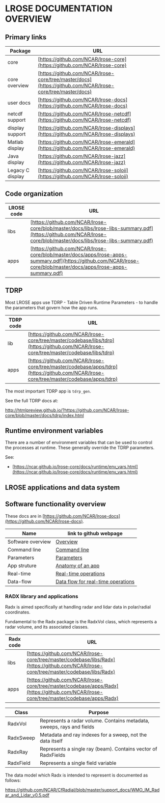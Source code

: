 # LROSE DOCUMENTATION OVERVIEW

## Primary links

| Package           | URL      |
| -------------     |----------|
| core              | [https://github.com/NCAR/lrose-core](https://github.com/NCAR/lrose-core) |
| core overview     | [https://github.com/NCAR/lrose-core/tree/master/docs](https://github.com/NCAR/lrose-core/tree/master/docs) |
| user docs         | [https://github.com/NCAR/lrose-docs](https://github.com/NCAR/lrose-docs) |
| netcdf support    | [https://github.com/NCAR/lrose-netcdf](https://github.com/NCAR/lrose-netcdf) |
| display support   | [https://github.com/NCAR/lrose-displays](https://github.com/NCAR/lrose-displays) |
| Matlab display    | [https://github.com/NCAR/lrose-emerald](https://github.com/NCAR/lrose-emerald) |
| Java display      | [https://github.com/NCAR/lrose-jazz](https://github.com/NCAR/lrose-jazz) |
| Legacy C display  | [https://github.com/NCAR/lrose-soloii](https://github.com/NCAR/lrose-soloii) |

## Code organization

| LROSE code        | URL      |
| -------------     |----------|
| libs       | [https://github.com/NCAR/lrose-core/blob/master/docs/libs/lrose-libs-summary.pdf](https://github.com/NCAR/lrose-core/blob/master/docs/libs/lrose-libs-summary.pdf) |
| apps       | [https://github.com/NCAR/lrose-core/blob/master/docs/apps/lrose-apps-summary.pdf](https://github.com/NCAR/lrose-core/blob/master/docs/apps/lrose-apps-summary.pdf) |

## TDRP

Most LROSE apps use TDRP - Table Driven Runtime Parameters - to handle the parameters
that govern how the app runs.

| TDRP code         | URL      |
| -------------     |----------|
| lib       | [https://github.com/NCAR/lrose-core/tree/master/codebase/libs/tdrp](https://github.com/NCAR/lrose-core/tree/master/codebase/libs/tdrp) |
| apps      | [https://github.com/NCAR/lrose-core/tree/master/codebase/apps/tdrp](https://github.com/NCAR/lrose-core/tree/master/codebase/apps/tdrp) |

The most important TDRP app is `tdrp_gen`.

See the full TDRP docs at:

  http://htmlpreview.github.io/?https://github.com/NCAR/lrose-core/blob/master/docs/tdrp/index.html

## Runtime environment variables

There are a number of environment variables that can be used to control the processes at runtime.
These generally override the TDRP parameters.

See:

* [https://ncar.github.io/lrose-core/docs/runtime/env_vars.html](https://ncar.github.io/lrose-core/docs/runtime/env_vars.html)

## LROSE applications and data system

## Software functionality overview

These docs are in [https://github.com/NCAR/lrose-docs](https://github.com/NCAR/lrose-docs).

| Name | link to github webpage |
|------|------------------------|
| Software overview | [Overview](https://github.com/NCAR/lrose-docs/tree/master/lrose-core/lrose-overview.md) |
| Command line | [Command line](https://github.com/NCAR/lrose-docs/tree/master/lrose-core/lrose-command-line.md) |
| Parameters | [Parameters](https://github.com/NCAR/lrose-docs/tree/master/lrose-core/lrose-parameters.md) |
| App struture | [Anatomy of an app](https://github.com/NCAR/lrose-docs/tree/master/lrose-core/lrose-app-structure.md) |
| Real-time | [Real-time operations](https://github.com/NCAR/lrose-docs/tree/master/lrose-core/lrose-realtime.md) |
| Data-flow | [Data flow for real-time operations](https://github.com/NCAR/lrose-docs/tree/master/lrose-core/lrose-data-flow.md) |

### RADX library and applications

Radx is aimed specifically at handling radar and lidar data in polar/radial coordinates.

Fundamental to the Radx package is the RadxVol class, which represents a radar volume, and its associated classes.

| Radx code        | URL      |
| -------------    |----------|
| libs       | [https://github.com/NCAR/lrose-core/tree/master/codebase/libs/Radx](https://github.com/NCAR/lrose-core/tree/master/codebase/libs/Radx) |
| apps       | [https://github.com/NCAR/lrose-core/tree/master/codebase/apps/Radx](https://github.com/NCAR/lrose-core/tree/master/codebase/apps/Radx) |

| Class       | Purpose      |
| ----------- |-------------|
| RadxVol     | Represents a radar volume. Contains metadata, sweeps, rays and fields |
| RadxSweep   | Metadata and ray indexes for a sweep, not the data itself |
| RadxRay     | Represents a single ray (beam). Contains vector of RadxFields |
| RadxField   | Represents a single field variable |

The data model which Radx is intended to represent is documented as follows:

https://github.com/NCAR/CfRadial/blob/master/support_docs/WMO_IM_Radar_and_Lidar_v0.5.pdf

